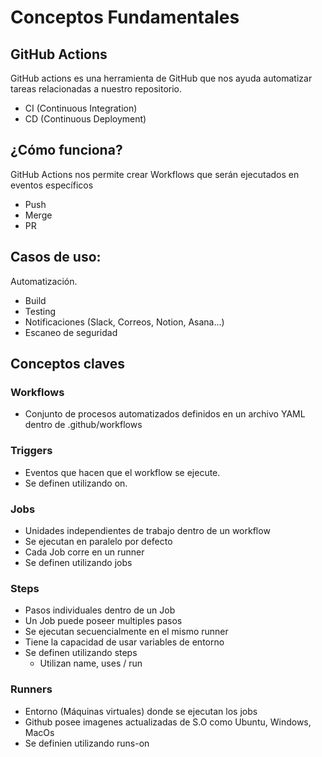 # Conceptos Fundamentales

## GitHub Actions
GitHub actions es una herramienta de GitHub que nos ayuda automatizar tareas relacionadas a nuestro repositorio.

- CI (Continuous Integration)
- CD (Continuous Deployment)

## ¿Cómo funciona?
GitHub Actions nos permite crear Workflows que serán ejecutados en eventos específicos
- Push
- Merge
- PR

## Casos de uso:
Automatización.
- Build
- Testing
- Notificaciones (Slack, Correos, Notion, Asana...)
- Escaneo de seguridad

## Conceptos claves
### Workflows
- Conjunto de procesos automatizados definidos en un archivo YAML dentro de .github/workflows

### Triggers
- Eventos que hacen que el workflow se ejecute.
- Se definen utilizando on.

### Jobs
- Unidades independientes de trabajo dentro de un workflow
- Se ejecutan en paralelo por defecto
- Cada Job corre en un runner
- Se definen utilizando jobs

### Steps
- Pasos individuales dentro de un Job
- Un Job puede poseer multiples pasos
- Se ejecutan secuencialmente en el mismo runner
- Tiene la capacidad de usar variables de entorno
- Se definen utilizando steps
    - Utilizan name, uses / run

### Runners
- Entorno (Máquinas virtuales) donde se ejecutan los jobs
- Github posee imagenes actualizadas de S.O como Ubuntu, Windows, MacOs
- Se definien utilizando runs-on
